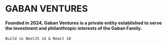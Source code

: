 # GABAN VENTURES

#### Founded in 2024, Gaban Ventures is a private entity established to serve the investment and philanthropic interests of the Gaban Family.

`Build in NextJS 14 & React 18`
